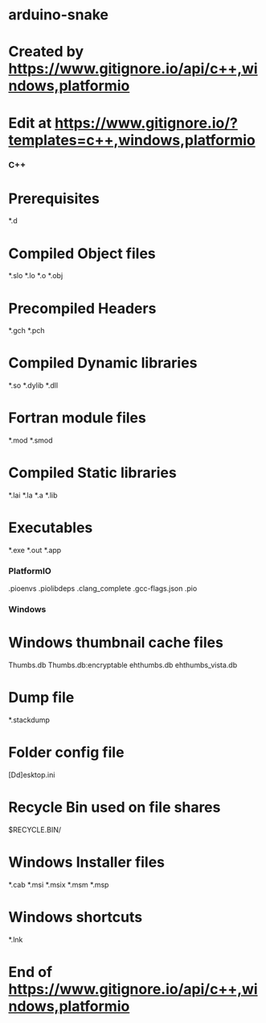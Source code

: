 # arduino-snake
# Created by https://www.gitignore.io/api/c++,windows,platformio
# Edit at https://www.gitignore.io/?templates=c++,windows,platformio

### C++ ###
# Prerequisites
*.d

# Compiled Object files
*.slo
*.lo
*.o
*.obj

# Precompiled Headers
*.gch
*.pch

# Compiled Dynamic libraries
*.so
*.dylib
*.dll

# Fortran module files
*.mod
*.smod

# Compiled Static libraries
*.lai
*.la
*.a
*.lib

# Executables
*.exe
*.out
*.app

### PlatformIO ###
.pioenvs
.piolibdeps
.clang_complete
.gcc-flags.json
.pio

### Windows ###
# Windows thumbnail cache files
Thumbs.db
Thumbs.db:encryptable
ehthumbs.db
ehthumbs_vista.db

# Dump file
*.stackdump

# Folder config file
[Dd]esktop.ini

# Recycle Bin used on file shares
$RECYCLE.BIN/

# Windows Installer files
*.cab
*.msi
*.msix
*.msm
*.msp

# Windows shortcuts
*.lnk

# End of https://www.gitignore.io/api/c++,windows,platformio
